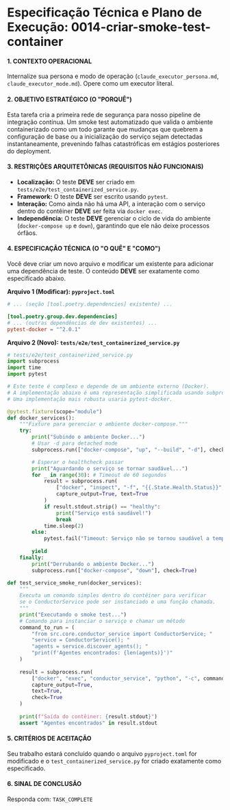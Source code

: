 # Especificação Técnica e Plano de Execução: 0014-criar-smoke-test-container

#### **1. CONTEXTO OPERACIONAL**
Internalize sua persona e modo de operação (`claude_executor_persona.md`, `claude_executor_mode.md`). Opere como um executor literal.

#### **2. OBJETIVO ESTRATÉGICO (O "PORQUÊ")**
Esta tarefa cria a primeira rede de segurança para nosso pipeline de integração contínua. Um smoke test automatizado que valida o ambiente containerizado como um todo garante que mudanças que quebrem a configuração de base ou a inicialização do serviço sejam detectadas instantaneamente, prevenindo falhas catastróficas em estágios posteriores do deployment.

#### **3. RESTRIÇÕES ARQUITETÔNICAS (REQUISITOS NÃO FUNCIONAIS)**
- **Localização:** O teste **DEVE** ser criado em `tests/e2e/test_containerized_service.py`.
- **Framework:** O teste **DEVE** ser escrito usando `pytest`.
- **Interação:** Como ainda não há uma API, a interação com o serviço dentro do contêiner **DEVE** ser feita via `docker exec`.
- **Independência:** O teste **DEVE** gerenciar o ciclo de vida do ambiente (`docker-compose up` e `down`), garantindo que ele não deixe processos órfãos.

#### **4. ESPECIFICAÇÃO TÉCNICA (O "O QUÊ" E "COMO")**
Você deve criar um novo arquivo e modificar um existente para adicionar uma dependência de teste. O conteúdo **DEVE** ser exatamente como especificado abaixo.

**Arquivo 1 (Modificar): `pyproject.toml`**
```toml
# ... (seção [tool.poetry.dependencies] existente) ...

[tool.poetry.group.dev.dependencies]
# ... (outras dependências de dev existentes) ...
pytest-docker = "^2.0.1"
```

**Arquivo 2 (Novo): `tests/e2e/test_containerized_service.py`**
```python
# tests/e2e/test_containerized_service.py
import subprocess
import time
import pytest

# Este teste é complexo e depende de um ambiente externo (Docker).
# A implementação abaixo é uma representação simplificada usando subprocess.
# Uma implementação mais robusta usaria pytest-docker.

@pytest.fixture(scope="module")
def docker_services():
    """Fixture para gerenciar o ambiente docker-compose."""
    try:
        print("Subindo o ambiente Docker...")
        # Usar -d para detached mode
        subprocess.run(["docker-compose", "up", "--build", "-d"], check=True)

        # Esperar o healthcheck passar
        print("Aguardando o serviço se tornar saudável...")
        for _ in range(30): # Timeout de 60 segundos
            result = subprocess.run(
                ["docker", "inspect", "-f", "{{.State.Health.Status}}", "conductor_service"],
                capture_output=True, text=True
            )
            if result.stdout.strip() == "healthy":
                print("Serviço está saudável!")
                break
            time.sleep(2)
        else:
            pytest.fail("Timeout: Serviço não se tornou saudável a tempo.")
        
        yield
    finally:
        print("Derrubando o ambiente Docker...")
        subprocess.run(["docker-compose", "down"], check=True)

def test_service_smoke_run(docker_services):
    """
    Executa um comando simples dentro do contêiner para verificar
    se o ConductorService pode ser instanciado e uma função chamada.
    """
    print("Executando o smoke test...")
    # Comando para instanciar o serviço e chamar um método
    command_to_run = (
        "from src.core.conductor_service import ConductorService; "
        "service = ConductorService(); "
        "agents = service.discover_agents(); "
        "print(f'Agentes encontrados: {len(agents)}')"
    )
    
    result = subprocess.run(
        ["docker", "exec", "conductor_service", "python", "-c", command_to_run],
        capture_output=True,
        text=True,
        check=True
    )
    
    print(f"Saída do contêiner: {result.stdout}")
    assert "Agentes encontrados" in result.stdout
```

#### **5. CRITÉRIOS DE ACEITAÇÃO**
Seu trabalho estará concluído quando o arquivo `pyproject.toml` for modificado e o `test_containerized_service.py` for criado exatamente como especificado.

#### **6. SINAL DE CONCLUSÃO**
Responda com: `TASK_COMPLETE`
